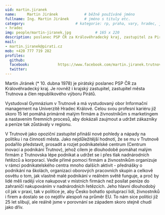```yaml
---
uid: martin.jiranek
name:     Martin Jiránek      		# běžně používáné jméno
fullname: Ing. Martin Jiránek  		# jméno s tituly etc.
category:                 		# kategorie: rp, praha, vary, hradec, jmk, senat
- hradec
img: people/martin-jiranek.jpg           # 165 x 220
description: poslanec PSP ČR za Královéhradecký kraj, zastupitel za Piráty a Stranu Zelených v zastupitelstvu Královéhradeckého kraje # kratký popis, max 160 znaků
mail:
- martin.jiranek@pirati.cz
mob: +420 777 719 282
profiles:
  github:
  facebook:				https://www.facebook.com/martin.jiranek.trutnov
  twitter:
---
```



Martin Jiránek (* 10. dubna 1978) je pirátský poslanec PSP ČR za Královéhradecký kraj. Je rovněž i krajský zastupitel, zastupitel města Trutnova a člen republikového výboru Pirátů.

Vystudoval Gymnázium v Trutnově a má vystudovaný obor Informační management na Univerzitě Hradec Králové. Celou svou profesní kariéru již skoro 15 let pomáhá primárně malým firmám a živnostníkům s marketingem a nastavením firemních procesů, aby dokázali zaujmout a udržet zákazníky a peníze tak zůstávaly v regionu.

V Trutnově jako opoziční zastupitel přináší nové pohledy a nápady na politiku i na činnosti města. Jako nejdůležitější hodnotí, že se mu v Trutnově podařilo představit, prosadit a rozjet podnikatelské centrum (Centrum inovací a podnikání Trutnov), jehož cílem je dlouhodobě pomáhat malým firmám z Trutnovska lépe podnikat a udržet se i přes tlak nadnárodních řetězců a korporací. Vedle přímé pomoci firmám a živnostníkům organizuje v rámci podnikatelského centra mnoho dalších aktivit - přednášky o podnikání na školách, organizaci oborových pracovních skupin a celkově osvětu o tom, jak vlastně malé podnikání v reálném světě funguje, a proč by lidé měli raději více nakupovat v místních firmách než posílat peníze do zahraničí nakupováním v nadnárodních řetězcích. Jeho hlavní dlouhodobý cíl jak v praxi, tak v politice je, aby Česko bohatlo spoluprací lidí, živnostníků i firem a dostalo se co nejdřív alespoň na průměr EU. To nám sice politici již 25 let slibují, ale reálně jsme v porovnání se západem skoro stejně chudí jako dřív.
